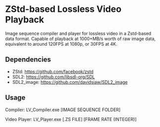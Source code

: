 # ZStd-based Lossless Video Playback

Image sequence compiler and player for lossless video in a Zstd-based data format. Capable of playback at 1000+MB/s worth of raw image data, equivalent to around 120FPS at 1080p, or 30FPS at 4K.

## Dependencies

- ZStd: https://github.com/facebook/zstd
- SDL2: https://github.com/libsdl-org/SDL
- SDL2_image: https://github.com/davidsiaw/SDL2_image

## Usage

Compiler: LV_Compiler.exe [IMAGE SEQUENCE FOLDER]

Video Player: LV_Player.exe [.ZS FILE] [FRAME RATE (INTEGER)]
